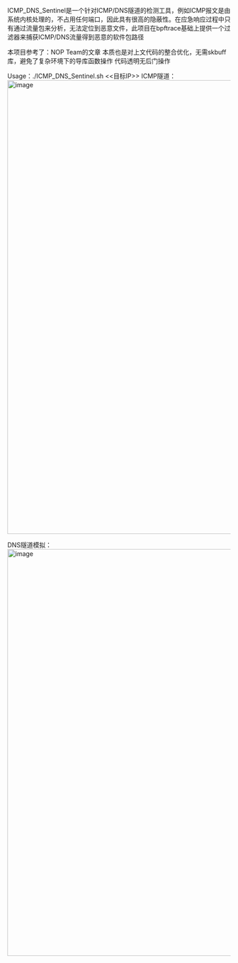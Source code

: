 ICMP_DNS_Sentinel是一个针对ICMP/DNS隧道的检测工具，例如ICMP报文是由系统内核处理的，不占用任何端口，因此具有很高的隐蔽性。在应急响应过程中只有通过流量包来分析，无法定位到恶意文件，此项目在bpftrace基础上提供一个过滤器来捕获ICMP/DNS流量得到恶意的软件包路径

本项目参考了：NOP Team的文章
本质也是对上文代码的整合优化，无需skbuff库，避免了复杂环境下的导库函数操作
代码透明无后门操作


Usage：./ICMP_DNS_Sentinel.sh <<目标IP>>
ICMP隧道：
<img width="1331" height="1024" alt="image" src="https://github.com/user-attachments/assets/3cf31df0-0de6-4215-9d77-8078e410c13b" />

DNS隧道模拟：
<img width="1150" height="918" alt="image" src="https://github.com/user-attachments/assets/c5b23577-d855-4f33-b7e2-2c12df0a8a7f" />
